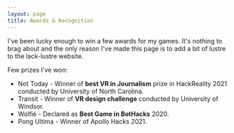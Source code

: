 ```yaml
---
layout: page
title: Awards & Recognition
---
```


<p class="message">
  I've been lucky enough to win a few awards for my games. It's nothing to brag about and the only reason I've made this page is to add a bit of lustre to the lack-lustre website.
</p>

Few prizes I've won:

* Not Today - Winner of **best VR in Journalism** prize in HackReality 2021 conducted by University of North Carolina.
* Transit - Winner of **VR design challenge** conducted by University of Windsor.
* Wolfie - Declared as **Best Game in BotHacks** 2020.
* Pong Ultima - Winner of Apollo Hacks 2021.



